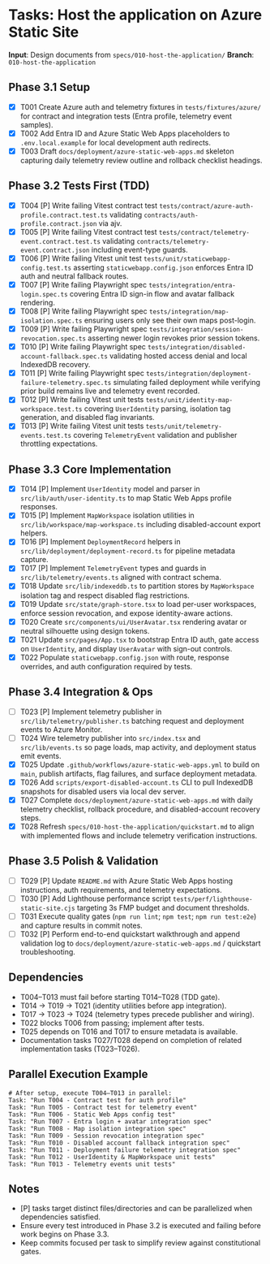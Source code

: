 # Tasks: Host the application on Azure Static Site

**Input**: Design documents from `specs/010-host-the-application/`
**Branch**: `010-host-the-application`

## Phase 3.1 Setup
- [X] T001 Create Azure auth and telemetry fixtures in `tests/fixtures/azure/` for contract and integration tests (Entra profile, telemetry event samples).
- [X] T002 Add Entra ID and Azure Static Web Apps placeholders to `.env.local.example` for local development auth redirects.
- [X] T003 Draft `docs/deployment/azure-static-web-apps.md` skeleton capturing daily telemetry review outline and rollback checklist headings.

## Phase 3.2 Tests First (TDD)
- [X] T004 [P] Write failing Vitest contract test `tests/contract/azure-auth-profile.contract.test.ts` validating `contracts/auth-profile.contract.json` via ajv.
- [X] T005 [P] Write failing Vitest contract test `tests/contract/telemetry-event.contract.test.ts` validating `contracts/telemetry-event.contract.json` including event-type guards.
- [X] T006 [P] Write failing Vitest unit test `tests/unit/staticwebapp-config.test.ts` asserting `staticwebapp.config.json` enforces Entra ID auth and neutral fallback routes.
- [X] T007 [P] Write failing Playwright spec `tests/integration/entra-login.spec.ts` covering Entra ID sign-in flow and avatar fallback rendering.
- [X] T008 [P] Write failing Playwright spec `tests/integration/map-isolation.spec.ts` ensuring users only see their own maps post-login.
- [X] T009 [P] Write failing Playwright spec `tests/integration/session-revocation.spec.ts` asserting newer login revokes prior session tokens.
- [X] T010 [P] Write failing Playwright spec `tests/integration/disabled-account-fallback.spec.ts` validating hosted access denial and local IndexedDB recovery.
- [X] T011 [P] Write failing Playwright spec `tests/integration/deployment-failure-telemetry.spec.ts` simulating failed deployment while verifying prior build remains live and telemetry event recorded.
- [X] T012 [P] Write failing Vitest unit tests `tests/unit/identity-map-workspace.test.ts` covering `UserIdentity` parsing, isolation tag generation, and disabled flag invariants.
- [X] T013 [P] Write failing Vitest unit tests `tests/unit/telemetry-events.test.ts` covering `TelemetryEvent` validation and publisher throttling expectations.

## Phase 3.3 Core Implementation
- [X] T014 [P] Implement `UserIdentity` model and parser in `src/lib/auth/user-identity.ts` to map Static Web Apps profile responses.
- [X] T015 [P] Implement `MapWorkspace` isolation utilities in `src/lib/workspace/map-workspace.ts` including disabled-account export helpers.
- [X] T016 [P] Implement `DeploymentRecord` helpers in `src/lib/deployment/deployment-record.ts` for pipeline metadata capture.
- [X] T017 [P] Implement `TelemetryEvent` types and guards in `src/lib/telemetry/events.ts` aligned with contract schema.
- [X] T018 Update `src/lib/indexeddb.ts` to partition stores by `MapWorkspace` isolation tag and respect disabled flag restrictions.
- [X] T019 Update `src/state/graph-store.tsx` to load per-user workspaces, enforce session revocation, and expose identity-aware actions.
- [X] T020 Create `src/components/ui/UserAvatar.tsx` rendering avatar or neutral silhouette using design tokens.
- [X] T021 Update `src/pages/App.tsx` to bootstrap Entra ID auth, gate access on `UserIdentity`, and display `UserAvatar` with sign-out controls.
- [X] T022 Populate `staticwebapp.config.json` with route, response overrides, and auth configuration required by tests.

## Phase 3.4 Integration & Ops
- [ ] T023 [P] Implement telemetry publisher in `src/lib/telemetry/publisher.ts` batching request and deployment events to Azure Monitor.
- [ ] T024 Wire telemetry publisher into `src/index.tsx` and `src/lib/events.ts` so page loads, map activity, and deployment status emit events.
- [X] T025 Update `.github/workflows/azure-static-web-apps.yml` to build on `main`, publish artifacts, flag failures, and surface deployment metadata.
- [X] T026 Add `scripts/export-disabled-account.ts` CLI to pull IndexedDB snapshots for disabled users via local dev server.
- [X] T027 Complete `docs/deployment/azure-static-web-apps.md` with daily telemetry checklist, rollback procedure, and disabled-account recovery steps.
- [X] T028 Refresh `specs/010-host-the-application/quickstart.md` to align with implemented flows and include telemetry verification instructions.

## Phase 3.5 Polish & Validation
- [ ] T029 [P] Update `README.md` with Azure Static Web Apps hosting instructions, auth requirements, and telemetry expectations.
- [ ] T030 [P] Add Lighthouse performance script `tests/perf/lighthouse-static-site.cjs` targeting 3s FMP budget and document thresholds.
- [ ] T031 Execute quality gates (`npm run lint`; `npm test`; `npm run test:e2e`) and capture results in commit notes.
- [ ] T032 [P] Perform end-to-end quickstart walkthrough and append validation log to `docs/deployment/azure-static-web-apps.md` / quickstart troubleshooting.

## Dependencies
- T004–T013 must fail before starting T014–T028 (TDD gate).
- T014 → T019 → T021 (identity utilities before app integration).
- T017 → T023 → T024 (telemetry types precede publisher and wiring).
- T022 blocks T006 from passing; implement after tests.
- T025 depends on T016 and T017 to ensure metadata is available.
- Documentation tasks T027/T028 depend on completion of related implementation tasks (T023–T026).

## Parallel Execution Example
```
# After setup, execute T004–T013 in parallel:
Task: "Run T004 - Contract test for auth profile"
Task: "Run T005 - Contract test for telemetry event"
Task: "Run T006 - Static Web Apps config test"
Task: "Run T007 - Entra login + avatar integration spec"
Task: "Run T008 - Map isolation integration spec"
Task: "Run T009 - Session revocation integration spec"
Task: "Run T010 - Disabled account fallback integration spec"
Task: "Run T011 - Deployment failure telemetry integration spec"
Task: "Run T012 - UserIdentity & MapWorkspace unit tests"
Task: "Run T013 - Telemetry events unit tests"
```

## Notes
- [P] tasks target distinct files/directories and can be parallelized when dependencies satisfied.
- Ensure every test introduced in Phase 3.2 is executed and failing before work begins on Phase 3.3.
- Keep commits focused per task to simplify review against constitutional gates.
